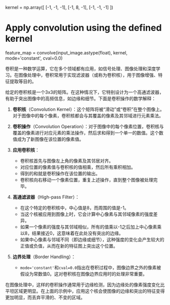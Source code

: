 

kernel = np.array([
    [-1, -1, -1],
    [-1,  8, -1],
    [-1, -1, -1]
])

# Apply convolution using the defined kernel
feature_map = convolve(input_image.astype(float), kernel, mode='constant', cval=0.0)

卷积是一种数学运算，它在多个领域都有应用，如信号处理、图像处理和深度学习。在图像处理中，卷积常用于实现滤波器（或称为卷积核），用于图像增强、特征提取等目的。

给定的卷积核是一个3x3的矩阵。在这种情况下，它特别设计为一个高通滤波器，有助于突出图像中的高频信息，如边缘和细节。下面是卷积操作的数学解释：

1. **卷积核**（Convolution Kernel）：这个矩阵将被“滑动”或“卷积”在整个图像上。对于图像中的每个像素，卷积核都会与其覆盖的像素及其邻域进行元素乘法。

2. **卷积操作**（Convolution Operation）：对于图像中的每个像素位置，卷积核与覆盖的像素进行对应元素的乘法操作，然后求和得到一个单一的数值。这个数值成为了新图像在该位置的像素值。

3. **应用卷积核**：
   - 卷积核首先与图像左上角的像素及其邻居对齐。
   - 对应位置的像素值与卷积核的值相乘，然后所有乘积相加。
   - 得到的和就是卷积操作在该位置的输出。
   - 卷积核向右移动一个像素位置，重复上述操作，直到整个图像被处理完毕。

4. **高通滤波器**（High-pass Filter）：
   - 在这个特定的卷积核中，中心值是8，而周围的值是-1。
   - 当这个核被应用到图像上时，它会计算中心像素与其邻域像素的强度差异。
   - 如果一个像素的强度与其邻域相似，所有的值乘以-1之后加上中心像素乘以8，结果接近0，这意味着在此处没有突出的边缘。
   - 如果中心像素与邻域不同（即边缘或细节），这种强度的变化会产生较大的正值或负值，从而在新的特征图上突出这个位置。

5. **边界处理**（Border Handling）：
   - `mode='constant'`和`cval=0.0`指出在卷积过程中，图像边界之外的像素被假设为常数值0。这对卷积核在图像边界应用时的处理非常重要。

在图像处理中，这样的卷积操作通常用于边缘检测，因为边缘处的像素强度变化比平坦区域更明显。在上面的示例中，应用这个核会使图像的边缘和突出的特征变得更加明显，而丢弃平滑的、不变的区域。